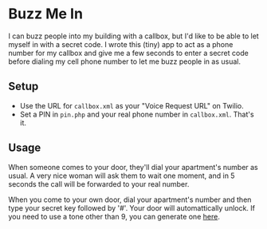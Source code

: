 # Buzz Me In

I can buzz people into my building with a callbox, but I'd like to be able to let myself in with a secret code.  I wrote this (tiny) app to act as a phone number for my callbox and give me a few seconds to enter a secret code before dialing my cell phone number to let me buzz people in as usual.

## Setup

* Use the URL for `callbox.xml` as your "Voice Request URL" on Twilio.
* Set a PIN in `pin.php` and your real phone number in `callbox.xml`.  That's it.

## Usage
When someone comes to your door, they'll dial your apartment's number as usual.  A very nice woman will ask them to wait one moment, and in 5 seconds the call will be forwarded to your real number.

When you come to your own door, dial your apartment's number and then type your secret key followed by '#'.  Your door will automattically unlock.  If you need to use a tone other than 9, you can generate one [here](http://www.dialabc.com/sound/generate/).
